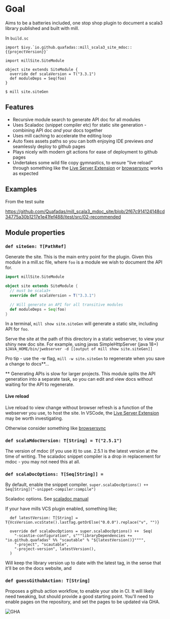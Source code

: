 # Goal

Aims to be a batteries included, one stop shop plugin to document a scala3 library published and built with mill.

In `build.sc`

```
import $ivy.`io.github.quafadas::mill_scala3_site_mdoc::{{projectVersion}}`

import millSite.SiteModule

object site extends SiteModule {
  override def scalaVersion = T("3.3.1")
  def moduleDeps = Seq(foo)
}

```

```console
$ mill site.siteGen
```


## Features

- Recursive module search to generate API doc for all modules
- Uses Scaladoc (snippet compiler etc) for static site generation - combining API doc _and_ your docs together
- Uses mill caching to accelerate the editing loop
- Auto fixes assets paths so you can both enjoying IDE previews _and_ seamlessly deploy to github pages
- Plays nicely with modern git actions for ease of deployment to github pages
- Undertakes some wild file copy gymnastics, to ensure "live reload" through something like the [Live Server Extension](https://marketplace.visualstudio.com/items?itemName=ritwickdey.LiveServer) or [browsersync](https://www.browsersync.io/) works as expected

## Examples

From the test suite

https://github.com/Quafadas/mill_scala3_mdoc_site/blob/2f67c914124148cd34775a30b1217e1e41fef488/itest/src/02-recommended



## Module properties

### `def siteGen: T[PathRef]`

Generate the site. This is the main entry point for the plugin. Given this module in a mill.sc file, where `foo` is a module we wish to document the API for.

```scala
import millSite.SiteModule

object site extends SiteModule {
  // must be scala3+
  override def scalaVersion = T("3.3.1")

  // Will generate an API for all transitive modules
  def moduleDeps = Seq(foo)
}
```
In a terminal, `mill show site.siteGen` will generate a static site, including API for `foo`.

Serve the site at the path of this directory in a static webserver, to view your shiny new doc site. For example, using javas SimpleHttpServer (java 18+)
```$JAVA_HOME/bin/jwebserver -d [[output of mill show site.siteGen]]```

Pro tip - use the -w flag, `mill -w site.siteGen` to regenerate when you save a change to docs**...

** Generating APIs is slow for larger projects. This module splits the API generation into a separate task, so you can edit and view docs without waiting for the API to regenerate.

#### Live reload
Live reload to view change without browser refresh is a function of the webserver you use, to host the site. In VSCode, the [Live Server Extension](https://marketplace.visualstudio.com/items?itemName=ritwickdey.LiveServer) may be worth investigating.

Otherwise consider something like [browsersync](https://www.browsersync.io/)


### `def scalaMdocVersion: T[String] = T("2.5.1")`

The version of mdoc (if you use it) to use. 2.5.1 is the latest version at the time of writing. The scaladoc snippet compiler is a drop in replacement for mdoc - you may not need this at all.

### `def scalaDocOptions: T[Seq[String]] = `

By default, enable the snippet compiler.
```super.scalaDocOptions() ++ Seq[String]("-snippet-compiler:compile")```

Scaladoc options. See
[scaladoc manual](https://docs.scala-lang.org/scala3/guides/scaladoc/index.html)

If your have mills VCS plugin enabled, something like;

```
  def latestVersion: T[String] = T{VcsVersion.vcsState().lastTag.getOrElse("0.0.0").replace("v", "")}

  override def scalaDocOptions = super.scalaDocOptions() ++  Seq(
    "-scastie-configuration", s"""libraryDependencies += "io.github.quafadas" %% "scautable" % "${latestVersion()}"""",
    "-project", "scautable",
    "-project-version", latestVersion(),
  )
```
Will keep the library version up to date with the latest tag, in the sense that it'll be on the docs website, and

### `def guessGithubAction: T[String]`

Proposes a github action workflow, to enable your site in CI. It will likely need tweaking, but should provide a good starting point. You'll need to enable pages on the repository, and set the pages to be updated via GHA.

![GHA](../images/GHA_setup.png)

